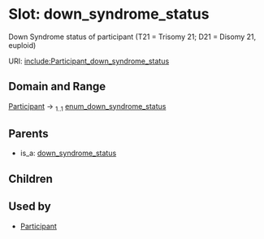 
# Slot: down_syndrome_status


Down Syndrome status of participant (T21 = Trisomy 21; D21 = Disomy 21, euploid)

URI: [include:Participant_down_syndrome_status](https://w3id.org/include/Participant_down_syndrome_status)


## Domain and Range

[Participant](Participant.md) &#8594;  <sub>1..1</sub> [enum_down_syndrome_status](enum_down_syndrome_status.md)

## Parents

 *  is_a: [down_syndrome_status](down_syndrome_status.md)

## Children


## Used by

 * [Participant](Participant.md)
